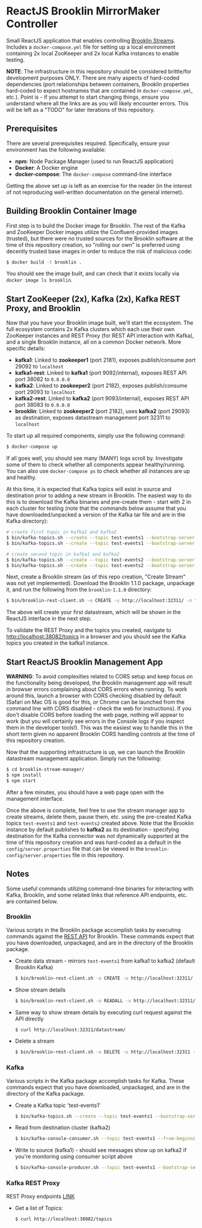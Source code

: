 # ReactJS Brooklin MirrorMaker Controller

Small ReactJS application that enables controlling [Brooklin Streams](https://github.com/linkedin/brooklin).
Includes a `docker-compose.yml` file for setting up a local environment containing 2x local ZooKeeper and 2x local
Kafka instances to enable testing.

**NOTE**: The infrastructure in this repository should be considered brittle/for development purposes ONLY. There
are many aspects of hard-coded dependencies (port relationships between containers, Brooklin properties hard-coded to
expect hostnames that are contained in `docker-compose.yml`, etc.). Point is - if you attempt to start changing things,
ensure you understand where all the links are as you will likely encounter errors. This will be left as a "TODO" for
later iterations of this repository.

## Prerequisites

There are several prerequisites required. Specifically, ensure your environment has the following available:

- **npm**: Node Package Manager (used to run ReactJS application)
- **Docker**: A Docker engine
- **docker-compose**: The `docker-compose` command-line interface

Getting the above set up is left as an exercise for the reader (in the interest of not reproducing well-written
documentation on the general internet).

## Building Brooklin Container Image

First step is to build the Docker image for Brooklin. The rest of the Kafka and ZooKeeper Docker images utilize
the Confluent-provided images (trusted), but there were no trusted sources for the Brooklin software at the time
of this repository creation, so "rolling our own" is preferred using decently trusted base images in order to reduce
the risk of malicious code:

```bash
$ docker build -t brooklin .
```

You should see the image built, and can check that it exists locally via `docker image ls brooklin`.

## Start ZooKeeper (2x), Kafka (2x), Kafka REST Proxy, and Brooklin

Now that you have your Brooklin image built, we'll start the ecosystem. The full ecosystem contains 2x Kafka clusters
which each use their own ZooKeeper instances and REST Proxy (for REST API interaction with Kafka), and a single
Brooklin instance, all on a common Docker network. More specific details:

- **kafka1**: Linked to **zookeeper1** (port 2181), exposes publish/consume port 29092 to `localhost`
- **kafka1-rest**: Linked to **kafka1** (port 9092/internal), exposes REST API port 38082 to `0.0.0.0`
- **kafka2**: Linked to **zookeeper2** (port 2182), exposes publish/consume port 29093 to `localhost`
- **kafka2-rest**: Linked to **kafka2** (port 9093/internal), exposes REST API port 38083 to `0.0.0.0`
- **brooklin**: Linked to **zookeeper2** (port 2182), uses **kafka2** (port 29093) as destination, exposes datastream
management port 32311 to `localhost`

To start up all required components, simply use the following command:

```bash
$ docker-compose up
```

If all goes well, you should see many (MANY) logs scroll by. Investigate some of them to check whether all components
appear healthy/running. You can also use `docker-compose ps` to check whether all instances are up and healthy.

At this time, it is expected that Kafka topics will exist in source and destination prior to adding a new stream in Brooklin.
The easiest way to do this is to download the Kafka binaries and pre-create them - start with 2 in each cluster for testing
(note that the commands below assume that you have downloaded/unpacked a version of the Kafka tar file and are in the Kafka
directory):

```bash
# create first topic in kafka1 and kafka2
$ bin/kafka-topics.sh --create --topic test-events1 --bootstrap-server localhost:29092
$ bin/kafka-topics.sh --create --topic test-events1 --bootstrap-server localhost:29093

# create second topic in kafka1 and kafka2
$ bin/kafka-topics.sh --create --topic test-events2 --bootstrap-server localhost:29092
$ bin/kafka-topics.sh --create --topic test-events2 --bootstrap-server localhost:29093
```

Next, create a Brooklin stream (as of this repo creation, "Create Stream" was not yet implemented). Download the Brooklin
1.1.0 package, unpackage it, and run the following from the `brooklin-1.1.0` directory:

```bash
$ bin/brooklin-rest-client.sh -o CREATE -u http://localhost:32311/ -n first-datastream -s "kafka://localhost:29092/test-events1" -p 1 -c kafkaMirroringConnector -t kafkaTransportProvider -m '{"owner":"test-user","system.reuseExistingDestination":"false"}'
```

The above will create your first datastream, which will be shown in the ReactJS interface in the next step.

To validate the REST Proxy and the topics you created, navigate to [http://localhost:38082/topics](http://localhost:38082/topics) in
a browser and you should see the Kafka topics you created in the kafka1 instance.

## Start ReactJS Brooklin Management App

**WARNING**: To avoid complexities related to CORS setup and keep focus on the functionality being developed, the
Brooklin management app will result in browser errors complaining about CORS errors when running. To work around this,
launch a browser with CORS checking disabled by default (Safari on Mac OS is good for this, or Chrome can be launched
from the command line with CORS disabled - check the web for instructions). If you don't disable CORS before loading the
web page, nothing will appear to work (but you will certainly see errors in the Console logs if you inspect them in the
developer tools!). This was the easiest way to handle this in the short term given no apparent Brooklin CORS handling
controls at the time of this repository creation.

Now that the supporting infrastructure is up, we can launch the Brooklin datastream management application. Simply
run the following:

```bash
$ cd brooklin-stream-manager/
$ npm install
$ npm start
```

After a few minutes, you should have a web page open with the management interface.

Once the above is complete, feel free to use the stream manager app to create streams, delete them, pause them, etc. using
the pre-created Kafka topics `test-events1` and `test-events2` created above. Note that the Brooklin instance by default
publishes to **kafka2** as its destination - specifying destination for the Kafka connector was not dynamically supported
at the time of this repository creation and was hard-coded as a default in the `config/server.properties` file that can be
viewed in the `brooklin-config/server.properties` file in this repository.

## Notes

Some useful commands utilizing command-line binaries for interacting with Kafka, Brooklin, and some related links that
reference API endpoints, etc. are contained below.

### Brooklin

Various scripts in the Brooklin package accomplish tasks by executing commands against the
[REST API](https://github.com/linkedin/brooklin/wiki/REST-Endpoints#endpoints) for Brooklin. These commands expect that
you have downloaded, unpackaged, and are in the directory of the Brooklin package.

- Create data stream - mirrors `test-events1` from kafka1 to kafka2 (default Brooklin Kafka)

    ```bash
    $ bin/brooklin-rest-client.sh -o CREATE -u http://localhost:32311/ -n first-datastream -s "kafka://localhost:29092/test-events1" -p 1 -c kafkaMirroringConnector -t kafkaTransportProvider -m '{"owner":"test-user","system.reuseExistingDestination":"false"}'
    ```

- Show stream details

    ```bash
    $ bin/brooklin-rest-client.sh -o READALL -u http://localhost:32311/
    ```

- Same way to show stream details by executing curl request against the API directly

    ```bash
    $ curl http://localhost:32311/datastream/
    ```

- Delete a stream

    ```bash
    $ bin/brooklin-rest-client.sh -o DELETE -u http://localhost:32311 -n first-datastream
    ```

### Kafka

Various scripts in the Kafka package accomplish tasks for Kafka. These commands expect that you have downloaded, unpackaged,
and are in the directory of the Kafka package.

- Create a Kafka topic 'test-events1'

    ```bash
    $ bin/kafka-topics.sh --create --topic test-events1 --bootstrap-server localhost:29092
    ```

- Read from destination cluster (kafka2)

    ```bash
    $ bin/kafka-console-consumer.sh --topic test-events1 --from-beginning --bootstrap-server localhost:29093
    ```

- Write to source (kafka1) - should see messages show up on kafka2 if you're monitoring using consumer script above

    ```bash
    $ bin/kafka-console-producer.sh --topic test-events1 --bootstrap-server localhost:29092
    ```

### Kafka REST Proxy

REST Proxy endpoints [LINK](https://docs.confluent.io/platform/current/kafka-rest/index.html#confluent-rest-apis)

- Get a list of Topics:

    ```bash
    $ curl http://localhost:38082/topics
    ```
